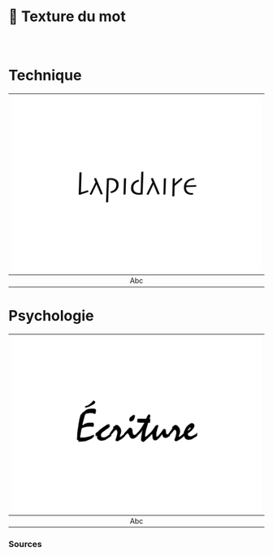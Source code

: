 # 🎨 Texture du mot

  
### &nbsp;

# Technique  

|![](links/0-Mot15.gif) |
|:---:|
| Abc |

# Psychologie  

|![](links/0-Mot2.gif) |
|:---:|
| Abc |



### Sources

<!-- - **Prénom Nom**  
  *Titre*, 0000 -->

<!-- [^1]: Adrian Frutiger, *Type, Sign, Symbol*, 1980 -->

